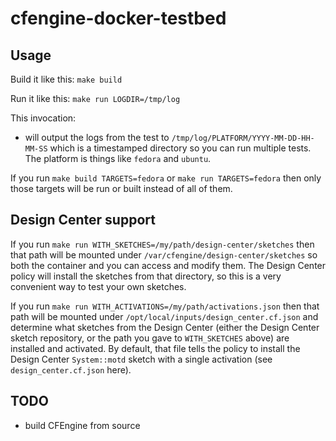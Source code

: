 # cfengine-docker-testbed

## Usage

Build it like this: `make build`

Run it like this: `make run LOGDIR=/tmp/log`

This invocation:

* will output the logs from the test to
  `/tmp/log/PLATFORM/YYYY-MM-DD-HH-MM-SS` which is a timestamped
  directory so you can run multiple tests. The platform is things like
  `fedora` and `ubuntu`.

If you run `make build TARGETS=fedora` or `make run TARGETS=fedora` then only
those targets will be run or built instead of all of them.

## Design Center support

If you run `make run WITH_SKETCHES=/my/path/design-center/sketches` then that
path will be mounted under `/var/cfengine/design-center/sketches` so both the
container and you can access and modify them. The Design Center policy will
install the sketches from that directory, so this is a very convenient way to
test your own sketches.

If you run `make run WITH_ACTIVATIONS=/my/path/activations.json` then that path
will be mounted under `/opt/local/inputs/design_center.cf.json` and determine
what sketches from the Design Center (either the Design Center sketch
repository, or the path you gave to `WITH_SKETCHES` above) are installed and
activated. By default, that file tells the policy to install the Design Center
`System::motd` sketch with a single activation (see `design_center.cf.json`
here).

## TODO

* build CFEngine from source
